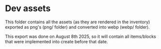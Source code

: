 # Dev assets

This folder contains all the assets (as they are rendered in the inventory) exported as png's (png/ folder) and converted into webp (webp/ folder).

This export was done on August 8th 2025, so it will contain all items/blocks that were implemented into create before that date.